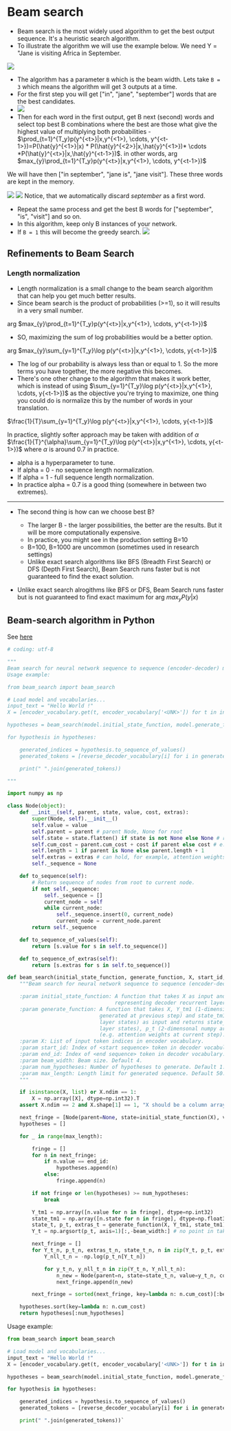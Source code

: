# Beam search

- Beam search is the most widely used algorithm to get the best output sequence. It's a heuristic search algorithm.
- To illustrate the algorithm we will use the example below. We need Y = "Jane is visiting Africa in September.

![](images/121-beam-search-32dee0ff.png)
- The algorithm has a parameter `B`  which is the beam width. Lets take `B = 3` which means the algorithm will get 3 outputs at a time.
- For the first step you will get ["in", "jane", "september"] words that are the best candidates.
- ![](images/121-beam-search-f114fed9.png)
- Then for each word in the first output, get B next (second) words and select top best B combinations where the best are those what give the highest value of multiplying both probabilities - $\prod_{t=1}^{T_y}p(y^{<t>}|x,y^{<1>}, \cdots, y^{<t-1>})=P(\hat{y}^{<1>}|x) * P(\hat{y}^{<2>}|x,\hat{y}^{<1>})* \cdots *P(\hat{y}^{<t>}|x,\hat{y}^{<t-1>})$. in other words,
arg $max_{y}\prod_{t=1}^{T_y}p(y^{<t>}|x,y^{<1>}, \cdots, y^{<t-1>})$


We will have then ["in september", "jane is", "jane visit"]. These three words are kept in the memory.

![](images/121-beam-search-a85ff417.png)
![](images/121-beam-search-19716c50.png)
Notice, that we automatically discard _september_ as a first word.
- Repeat the same process and get the best B words for ["september", "is", "visit"]  and so on.
- In this algorithm, keep only B instances of your network.
- If `B = 1` this will become the greedy search.
![](images/121-beam-search-2b47cdbc.png)


## Refinements to Beam Search
### Length normalization
- Length normalization is a small change to the beam search algorithm that can help you get much better results.
- Since beam search is the product of probabilities (>=1), so it will results in a very small number.

arg $max_{y}\prod_{t=1}^{T_y}p(y^{<t>}|x,y^{<1>}, \cdots, y^{<t-1>})$

- SO, maximizing the sum of log probabilities would be a better option.

arg $max_{y}\sum_{y=1}^{T_y}\log p(y^{<t>}|x,y^{<1>}, \cdots, y{<t-1>})$

- The log of our probability is always less than or equal to 1. So the more terms you have together, the more negative this becomes.
- There's one other change to the algorithm that makes it work better, which is instead of using $\sum_{y=1}^{T_y}\log p(y^{<t>}|x,y^{<1>}, \cdots, y{<t-1>})$ as the objective you're trying to maximize, one thing you could do is normalize this by the number of words in your translation.

$\frac{1}{T}\sum_{y=1}^{T_y}\log p(y^{<t>}|x,y^{<1>}, \cdots, y{<t-1>})$

In practice, slightly softer approach may be taken with addition of $\alpha$
$\frac{1}{T}^{\alpha}\sum_{y=1}^{T_y}\log p(y^{<t>}|x,y^{<1>}, \cdots, y{<t-1>})$ where $\alpha$ is around 0.7 in practice.

  - alpha is a hyperparameter to tune.
  - If alpha = 0 - no sequence length normalization.
  - If alpha = 1 - full sequence length normalization.
  - In practice alpha = 0.7 is a good thing (somewhere in between two extremes).
---

- The second thing is how can we choose best B?
  - The larger B - the larger possibilities, the better are the results. But it will be more computationally expensive.
  - In practice, you might see in the production setting B=10
  - B=100, B=1000 are uncommon (sometimes used in research settings)
  - Unlike exact search algorithms like BFS (Breadth First Search) or DFS (Depth First Search), Beam Search runs faster but is not guaranteed to find the exact solution.

- Unlike exact search alrogithms like BFS or DFS, Beam Search runs faster but is not guaranteed to find exact maximum for arg $max_y P(y|x)$

## Beam-search algorithm in Python
See [here](./beam-search/readme.md)
```Python
# coding: utf-8

"""
Beam search for neural network sequence to sequence (encoder-decoder) models.
Usage example:

from beam_search import beam_search

# Load model and vocabularies...
input_text = "Hello World !"
X = [encoder_vocabulary.get(t, encoder_vocabulary['<UNK>']) for t in input_text.split()]

hypotheses = beam_search(model.initial_state_function, model.generate_function, X, decoder_vocabulary['<S>'], decoder_vocabulary['</S>'])

for hypothesis in hypotheses:

    generated_indices = hypothesis.to_sequence_of_values()
    generated_tokens = [reverse_decoder_vocabulary[i] for i in generated_indices]

    print(" ".join(generated_tokens))

"""

import numpy as np

class Node(object):
    def __init__(self, parent, state, value, cost, extras):
        super(Node, self).__init__()
        self.value = value
        self.parent = parent # parent Node, None for root
        self.state = state.flatten() if state is not None else None # recurrent layer hidden state
        self.cum_cost = parent.cum_cost + cost if parent else cost # e.g. -log(p) of sequence up to current node (including)
        self.length = 1 if parent is None else parent.length + 1
        self.extras = extras # can hold, for example, attention weights
        self._sequence = None

    def to_sequence(self):
        # Return sequence of nodes from root to current node.
        if not self._sequence:
            self._sequence = []
            current_node = self
            while current_node:
                self._sequence.insert(0, current_node)
                current_node = current_node.parent
        return self._sequence

    def to_sequence_of_values(self):
        return [s.value for s in self.to_sequence()]

    def to_sequence_of_extras(self):
        return [s.extras for s in self.to_sequence()]

def beam_search(initial_state_function, generate_function, X, start_id, end_id, beam_width=4, num_hypotheses=1, max_length=50):
    """Beam search for neural network sequence to sequence (encoder-decoder) models.

    :param initial_state_function: A function that takes X as input and returns state (2-dimensonal numpy array with 1 row
                                   representing decoder recurrent layer state - currently supports only one recurrent layer).
    :param generate_function: A function that takes X, Y_tm1 (1-dimensional numpy array of token indices in decoder vocabulary
                              generated at previous step) and state_tm1 (2-dimensonal numpy array of previous step decoder recurrent
                              layer states) as input and returns state_t (2-dimensonal numpy array of current step decoder recurrent
                              layer states), p_t (2-dimensonal numpy array of decoder softmax outputs) and optional extras
                              (e.g. attention weights at current step).
    :param X: List of input token indices in encoder vocabulary.
    :param start_id: Index of <start sequence> token in decoder vocabulary.
    :param end_id: Index of <end sequence> token in decoder vocabulary.
    :param beam_width: Beam size. Default 4.
    :param num_hypotheses: Number of hypotheses to generate. Default 1.
    :param max_length: Length limit for generated sequence. Default 50.
    """

    if isinstance(X, list) or X.ndim == 1:
        X = np.array([X], dtype=np.int32).T
    assert X.ndim == 2 and X.shape[1] == 1, "X should be a column array with shape (input-sequence-length, 1)"

    next_fringe = [Node(parent=None, state=initial_state_function(X), value=start_id, cost=0.0, extras=None)]
    hypotheses = []

    for _ in range(max_length):

        fringe = []
        for n in next_fringe:
            if n.value == end_id:
                hypotheses.append(n)
            else:
                fringe.append(n)

        if not fringe or len(hypotheses) >= num_hypotheses:
            break

        Y_tm1 = np.array([n.value for n in fringe], dtype=np.int32)
        state_tm1 = np.array([n.state for n in fringe], dtype=np.float32)
        state_t, p_t, extras_t = generate_function(X, Y_tm1, state_tm1)
        Y_t = np.argsort(p_t, axis=1)[:,-beam_width:] # no point in taking more than fits in the beam

        next_fringe = []
        for Y_t_n, p_t_n, extras_t_n, state_t_n, n in zip(Y_t, p_t, extras_t, state_t, fringe):
            Y_nll_t_n = -np.log(p_t_n[Y_t_n])

            for y_t_n, y_nll_t_n in zip(Y_t_n, Y_nll_t_n):
                n_new = Node(parent=n, state=state_t_n, value=y_t_n, cost=y_nll_t_n, extras=extras_t_n)
                next_fringe.append(n_new)

        next_fringe = sorted(next_fringe, key=lambda n: n.cum_cost)[:beam_width] # may move this into loop to save memory

    hypotheses.sort(key=lambda n: n.cum_cost)
    return hypotheses[:num_hypotheses]

```

Usage example:

```python
from beam_search import beam_search

# Load model and vocabularies...
input_text = "Hello World !"
X = [encoder_vocabulary.get(t, encoder_vocabulary['<UNK>']) for t in input_text.split()]

hypotheses = beam_search(model.initial_state_function, model.generate_function, X, decoder_vocabulary['<S>'], decoder_vocabulary['</S>'])

for hypothesis in hypotheses:

    generated_indices = hypothesis.to_sequence_of_values()
    generated_tokens = [reverse_decoder_vocabulary[i] for i in generated_indices]

    print(" ".join(generated_tokens))`
```
